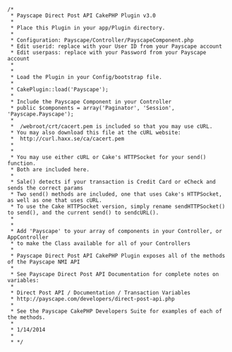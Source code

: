 
	

	/*
	 * Payscape Direct Post API CakePHP Plugin v3.0
	 * 
	 * Place this Plugin in your app/Plugin directory. 
	 * 
	 * Configuration: Payscape/Controller/PayscapeComponent.php
	 * Edit userid: replace with your User ID from your Payscape account
	 * Edit userpass: replace with your Password from your Payscape account
	 * 
	 * 
	 * Load the Plugin in your Config/bootstrap file. 
	 * 
	 * CakePlugin::load('Payscape');
	 * 
	 * Include the Payscape Component in your Controller 
	 * public $components = array('Paginator', 'Session', 'Payscape.Payscape');
	 * 
	 *  /webroot/crt/cacert.pem is included so that you may use cURL. 
	 * You may also download this file at the cURL website:
	 *  http://curl.haxx.se/ca/cacert.pem 
	 *
	 * 
	 * You may use either cURL or Cake's HTTPSocket for your send() function.
	 * Both are included here. 
	 * 
	 * Sale() detects if your transaction is Credit Card or eCheck and sends the correct params 
	 * Two send() methods are included, one that uses Cake's HTTPSocket, as well as one that uses cURL.
	 * To use the Cake HTTPSocket version, simply rename sendHTTPSocket() to send(), and the current send() to sendcURL(). 
	 * 
	 * 
	 * Add 'Payscape' to your array of components in your Controller, or AppController 
	 * to make the Class available for all of your Controllers
	 * 
	 * Payscape Direct Post API CakePHP Plugin exposes all of the methods of the Payscape NMI API
	 * 
	 * See Payscape Direct Post API Documentation for complete notes on variables:
	 * 
	 * Direct Post API / Documentation / Transaction Variables
	 * http://payscape.com/developers/direct-post-api.php
	 * 
	 * See the Payscape CakePHP Developers Suite for examples of each of the methods.
	 * 
	 * 1/14/2014
	 * 
	 * */